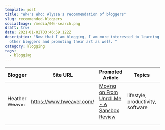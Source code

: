 ```yaml
---
template: post
title: "Who's Who: Alyssa's recommendation of bloggers"
slug: recommended-bloggers
socialImage: /media/004-search.png
draft: true
date: 2021-01-02T03:46:59.122Z
description: "Now that I am blogging, I am more interested in learning from
  other bloggers and promoting their art as well. "
category: blogging
tags:
  - blogging
---
```

|Blogger   | Site URL | Promoted Article  | Topics  | Accolades  |
|---|---|---|---|---|
| Heather Weaver  | https://www.hweaver.com/  | [Moving on From Unroll.Me - A Sanebox Review ](https://www.hweaver.com/sanebox-review-after-unrollme/)  | lifestyle, productivity, software  | A Really like it; polished and informative.   |
|   |   |   |   |   |
|   |   |   |   |   |